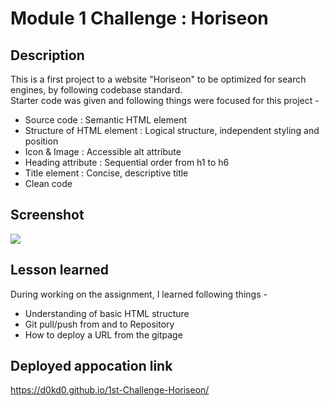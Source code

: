 # Module 1 Challenge : Horiseon

## Description
This is a first project to  a website "Horiseon" to be optimized for search engines, by following codebase standard.<br>
Starter code was given and following things were focused for this project -
* Source code : Semantic HTML element
* Structure of HTML element : Logical structure, independent styling and position
* Icon & Image : Accessible alt attribute
* Heading attribute : Sequential order from h1 to h6
* Title element : Concise, descriptive title
* Clean code

## Screenshot
<img src="./assets/images/d0kd0.github.io_1st-Challenge-Horiseon.png" />

## Lesson learned
During working on the assignment, I learned following things -
* Understanding of basic HTML structure
* Git pull/push from and to Repository
* How to deploy a URL from the gitpage

## Deployed appocation link
https://d0kd0.github.io/1st-Challenge-Horiseon/